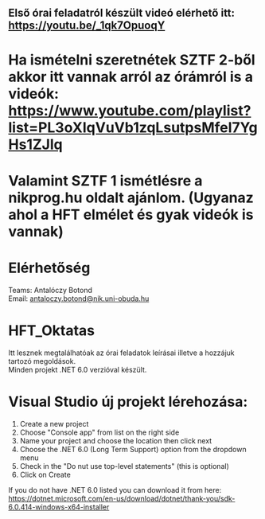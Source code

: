## Első órai feladatról készült videó elérhető itt: https://youtu.be/_1qk7OpuoqY
# Ha ismételni szeretnétek SZTF 2-ből akkor itt vannak arról az órámról is a videók: https://www.youtube.com/playlist?list=PL3oXIqVuVb1zqLsutpsMfeI7YgHs1ZJlq
# Valamint SZTF 1 ismétlésre a nikprog.hu oldalt ajánlom. (Ugyanaz ahol a HFT elmélet és gyak videók is vannak)


# Elérhetőség

Teams: Antalóczy Botond  
Email: antaloczy.botond@nik.uni-obuda.hu

# HFT_Oktatas

Itt lesznek megtalálhatóak az órai feladatok leírásai illetve a hozzájuk tartozó megoldások.  
Minden projekt .NET 6.0 verzióval készült.


# Visual Studio új projekt lérehozása:
  1.  Create a new project
  2.  Choose "Console app" from list on the right side
  3.  Name your project and choose the location then click next
  4.  Choose the .NET 6.0 (Long Term Support) option from the dropdown menu
  5.  Check in the "Do nut use top-level statements" (this is optional)
  6.  Click on Create

If you do not have .NET 6.0 listed you can download it from here: https://dotnet.microsoft.com/en-us/download/dotnet/thank-you/sdk-6.0.414-windows-x64-installer
